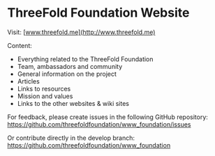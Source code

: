 # ThreeFold Foundation Website

Visit:
[www.threefold.me](http://www.threefold.me)

Content:
- Everything related to the ThreeFold Foundation
- Team, ambassadors and community
- General information on the project
- Articles
- Links to resources
- Mission and values
- Links to the other websites & wiki sites

For feedback, please create issues in the following GitHub repository:
https://github.com/threefoldfoundation/www_foundation/issues

Or contribute directly in the develop branch:
https://github.com/threefoldfoundation/www_foundation